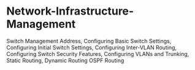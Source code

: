# Network-Infrastructure-Management
Switch Management Address, Configuring Basic Switch Settings, Configuring Initial Switch Settings, Configuring Inter-VLAN Routing, Configuring Switch Security Features, Configuring VLANs and Trunking, Static Routing, Dynamic Routing
OSPF Routing
